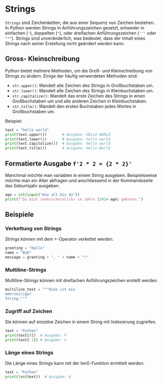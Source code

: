 # Strings
`Strings` sind Zeichenketten, die aus einer Sequenz von Zeichen bestehen. In Python werden Strings in Anführungszeichen gesetzt, entweder in einfachen (`'`), doppelten (`"`), oder dreifachen Anführungszeichen (`'''` oder `"""`). Strings sind unveränderlich, was bedeutet, dass der Inhalt eines Strings nach seiner Erstellung nicht geändert werden kann.

## Gross- Kleinschreibung
Python bietet mehrere Methoden, um die Groß- und Kleinschreibung von Strings zu ändern. Einige der häufig verwendeten Methoden sind:

- `str.upper()`: Wandelt alle Zeichen des Strings in Großbuchstaben um.
- `str.lower()`: Wandelt alle Zeichen des Strings in Kleinbuchstaben um.
- `str.capitalize()`: Wandelt das erste Zeichen des Strings in einen Großbuchstaben um und alle anderen Zeichen in Kleinbuchstaben.
- `str.title()`: Wandelt den ersten Buchstaben jedes Wortes in Großbuchstaben um.

Beispiel:
```python
text = "hello world"
print(text.upper())       # Ausgabe: HELLO WORLD
print(text.lower())       # Ausgabe: hello world
print(text.capitalize())  # Ausgabe: Hello world
print(text.title())       # Ausgabe: Hello World
```
## Formatierte Ausgabe `f'2 * 2 = {2 * 2}'`
Manchmal möchte man variablen in einem String ausgeben. Beispielsweise möchte man ein Alter abfragen und anschliessend in der Kommandozeile das Geburtsjahr ausgeben.
```Python
age = int(input("Wie alt bis du"))
print(f"Du bist (wahrscheinlich) im Jahre {2024-age} geboren.")
```

## Beispiele
### Verkettung von Strings
Strings können mit dem +-Operator verkettet werden.
```Python
greeting = "Hallo"
name = "Bob"
message = greeting + ", " + name + "!"
```

### Multiline-Strings
Multiline-Strings können mit dreifachen Anführungszeichen erstellt werden.
```Python
multiline_text = """Dies ist ein
mehrzeiliger
String."""
```

### Zugriff auf Zeichen
Sie können auf einzelne Zeichen in einem String mit Indexierung zugreifen.
```Python
text = "Python"
print(text[0])  # Ausgabe: P
print(text[-1]) # Ausgabe: n
```

### Länge eines Strings
Die Länge eines Strings kann mit der len()-Funktion ermittelt werden.
```Python
text = "Python"
print(len(text))  # Ausgabe: 6
```
